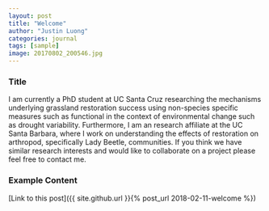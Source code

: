```yaml
---
layout: post
title: "Welcome"
author: "Justin Luong"
categories: journal
tags: [sample]
image: 20170802_200546.jpg
---
```


### Title

I am currently a PhD student at UC Santa Cruz researching the mechanisms underlying grassland restoration success using non-species specific measures such as functional in the context of environmental change such as drought variability. Furthermore, I am an research affiliate at the UC Santa Barbara, where I work on understanding the effects of restoration on arthropod, specifically Lady Beetle, communities. If you think we have similar research interests and would like to collaborate on a project please feel free to contact me. 

### Example Content

[Link to this post]({{ site.github.url }}{% post_url 2018-02-11-welcome %})
